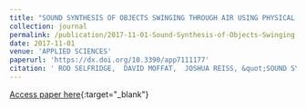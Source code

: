 ```yaml
---
title: "SOUND SYNTHESIS OF OBJECTS SWINGING THROUGH AIR USING PHYSICAL MODELS"
collection: journal
permalink: /publication/2017-11-01-Sound-Synthesis-of-Objects-Swinging-Through-Air-Using-Physical-Models
date: 2017-11-01
venue: 'APPLIED SCIENCES'
paperurl: 'https://dx.doi.org/10.3390/app7111177'
citation: ' ROD SELFRIDGE,  DAVID MOFFAT,  JOSHUA REISS, &quot;SOUND SYNTHESIS OF OBJECTS SWINGING THROUGH AIR USING PHYSICAL MODELS.&quot; APPLIED SCIENCES, 2017.'
---
```

[Access paper here](https://dx.doi.org/10.3390/app7111177){:target="_blank"}
